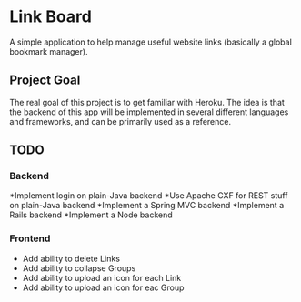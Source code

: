 # Link Board

A simple application to help manage useful website links (basically a global bookmark manager).

## Project Goal
The real goal of this project is to get familiar with Heroku. The idea is that the backend of this app will be
implemented in several different languages and frameworks, and can be primarily used as a reference.

## TODO

### Backend

*Implement login on plain-Java backend
*Use Apache CXF for REST stuff on plain-Java backend
*Implement a Spring MVC backend
*Implement a Rails backend
*Implement a Node backend

### Frontend

* Add ability to delete Links
* Add ability to collapse Groups
* Add ability to upload an icon for each Link
* Add ability to upload an icon for eac Group